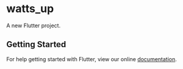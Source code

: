 # watts_up

A new Flutter project.

## Getting Started

For help getting started with Flutter, view our online
[documentation](https://flutter.io/).
